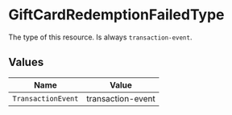 # GiftCardRedemptionFailedType

The type of this resource. Is always `transaction-event`.


## Values

| Name               | Value              |
| ------------------ | ------------------ |
| `TransactionEvent` | transaction-event  |